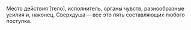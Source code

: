 Место действия [тело], исполнитель, органы чувств, разнообразные усилия и, наконец, Сверхдуша — все это пять составляющих любого поступка.